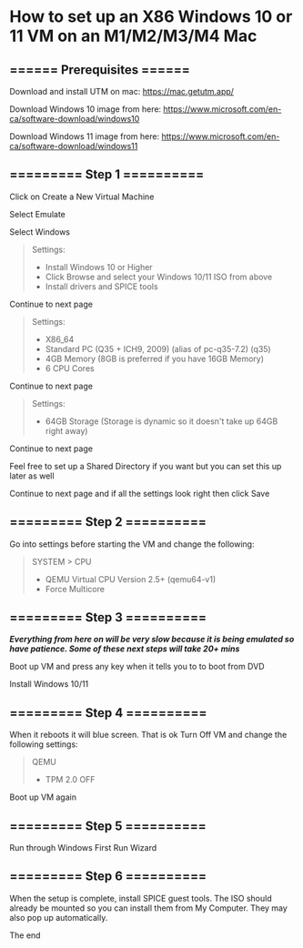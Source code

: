 
# How to set up an X86 Windows 10 or 11 VM on an M1/M2/M3/M4 Mac


## ====== Prerequisites ====== 

Download and install UTM on mac:
https://mac.getutm.app/

Download Windows 10 image from here: 
https://www.microsoft.com/en-ca/software-download/windows10

Download Windows 11 image from here: 
https://www.microsoft.com/en-ca/software-download/windows11

## ========= Step 1 ==========

Click on Create a New Virtual Machine

Select Emulate

Select Windows

> Settings:
> - Install Windows 10 or Higher
> - Click Browse and select your Windows 10/11 ISO from above
> - Install drivers and SPICE tools

Continue to next page

> Settings:
> - X86_64
> - Standard PC (Q35 + ICH9, 2009) (alias of pc-q35-7.2) (q35)
> - 4GB Memory (8GB is preferred if you have 16GB Memory)
> - 6 CPU Cores

Continue to next page

> Settings:
> - 64GB Storage (Storage is dynamic so it doesn't take up 64GB right away)

Continue to next page

Feel free to set up a Shared Directory if you want but you can set this up later as well

Continue to next page and if all the settings look right then click Save


## ========= Step 2 ==========

Go into settings before starting the VM and change the following:

> SYSTEM > CPU
> - QEMU Virtual CPU Version 2.5+ (qemu64-v1)
> - Force Multicore


## ========= Step 3 ==========

***Everything from here on will be very slow because it is being emulated so have patience. Some of these next steps will take 20+ mins***

Boot up VM and press any key when it tells you to to boot from DVD

Install Windows 10/11


## ========= Step 4 ==========

When it reboots it will blue screen. That is ok Turn Off VM and change the following settings:

> QEMU
> - TPM 2.0 OFF

Boot up VM again


## ========= Step 5 ==========

Run through Windows First Run Wizard


## ========= Step 6 ==========

When the setup is complete, install SPICE guest tools. The ISO should already be mounted so you can install them from My Computer. They may also pop up automatically.

The end
